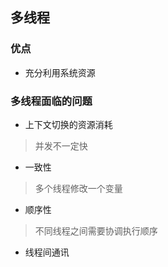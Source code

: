 ## 多线程
### 优点
* 充分利用系统资源
### 多线程面临的问题
* 上下文切换的资源消耗
> 并发不一定快
* 一致性
> 多个线程修改一个变量
* 顺序性
> 不同线程之间需要协调执行顺序
* 线程间通讯